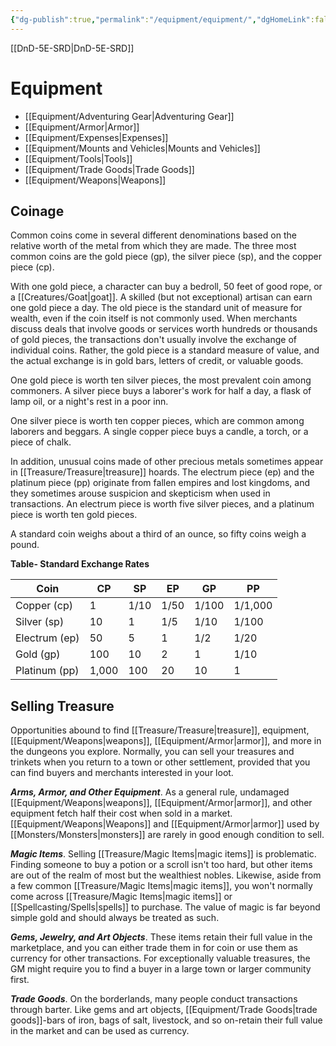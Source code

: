 ```yaml
---
{"dg-publish":true,"permalink":"/equipment/equipment/","dgHomeLink":false,"dgPassFrontmatter":true}
---
```


[[DnD-5E-SRD|DnD-5E-SRD]]
# Equipment
- [[Equipment/Adventuring Gear|Adventuring Gear]]
- [[Equipment/Armor|Armor]]
- [[Equipment/Expenses|Expenses]]
- [[Equipment/Mounts and Vehicles|Mounts and Vehicles]]
- [[Equipment/Tools|Tools]]
- [[Equipment/Trade Goods|Trade Goods]]
- [[Equipment/Weapons|Weapons]]

## Coinage

Common coins come in several different denominations based on the relative worth of the metal from which they are made. The three most common coins are the gold piece (gp), the silver piece (sp), and the copper piece (cp).

With one gold piece, a character can buy a bedroll, 50 feet of good rope, or a [[Creatures/Goat|goat]]. A skilled (but not exceptional) artisan can earn one gold piece a day. The old piece is the standard unit of measure for wealth, even if the coin itself is not commonly used. When merchants discuss deals that involve goods or services worth hundreds or thousands of gold pieces, the transactions don't usually involve the exchange of individual coins. Rather, the gold piece is a standard measure of value, and the actual exchange is in gold bars, letters of credit, or valuable goods.

One gold piece is worth ten silver pieces, the most prevalent coin among commoners. A silver piece buys a laborer's work for half a day, a flask of lamp oil, or a night's rest in a poor inn.

One silver piece is worth ten copper pieces, which are common among laborers and beggars. A single copper piece buys a candle, a torch, or a piece of chalk.

In addition, unusual coins made of other precious metals sometimes appear in [[Treasure/Treasure|treasure]] hoards. The electrum piece (ep) and the platinum piece (pp) originate from fallen empires and lost kingdoms, and they sometimes arouse suspicion and skepticism when used in transactions. An electrum piece is worth five silver pieces, and a platinum piece is worth ten gold pieces.

A standard coin weighs about a third of an ounce, so fifty coins weigh a pound.

**Table- Standard Exchange Rates**

| Coin          | CP    | SP   | EP   | GP    | PP      |
|---------------|-------|------|------|-------|---------|
| Copper (cp)   | 1     | 1/10 | 1/50 | 1/100 | 1/1,000 |
| Silver (sp)   | 10    | 1    | 1/5  | 1/10  | 1/100   |
| Electrum (ep) | 50    | 5    | 1    | 1/2   | 1/20    |
| Gold (gp)     | 100   | 10   | 2    | 1     | 1/10    |
| Platinum (pp) | 1,000 | 100  | 20   | 10    | 1       |

## Selling Treasure

Opportunities abound to find [[Treasure/Treasure|treasure]], equipment, [[Equipment/Weapons|weapons]], [[Equipment/Armor|armor]], and more in the dungeons you explore. Normally, you can sell your treasures and trinkets when you return to a town or other settlement, provided that you can find buyers and merchants interested in your loot.

***Arms, Armor, and Other Equipment***. As a general rule, undamaged [[Equipment/Weapons|weapons]], [[Equipment/Armor|armor]], and other equipment fetch half their cost when sold in a market. [[Equipment/Weapons|Weapons]] and [[Equipment/Armor|armor]] used by [[Monsters/Monsters|monsters]] are rarely in good enough condition to sell.

***Magic Items***. Selling [[Treasure/Magic Items|magic items]] is problematic. Finding someone to buy a potion or a scroll isn't too hard, but other items are out of the realm of most but the wealthiest nobles. Likewise, aside from a few common [[Treasure/Magic Items|magic items]], you won't normally come across [[Treasure/Magic Items|magic items]] or [[Spellcasting/Spells|spells]] to purchase. The value of magic is far beyond simple gold and should always be treated as such.

***Gems, Jewelry, and Art Objects***. These items retain their full value in the marketplace, and you can either trade them in for coin or use them as currency for other transactions. For exceptionally valuable treasures, the GM might require you to find a buyer in a large town or larger community first.

***Trade Goods***. On the borderlands, many people conduct transactions through barter. Like gems and art objects, [[Equipment/Trade Goods|trade goods]]-bars of iron, bags of salt, livestock, and so on-retain their full value in the market and can be used as currency.

